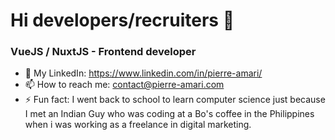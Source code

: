 # Hi developers/recruiters 👋

### VueJS / NuxtJS - Frontend developer

- 🚀 My LinkedIn: https://www.linkedin.com/in/pierre-amari/
- 📫 How to reach me: contact@pierre-amari.com
- ⚡ Fun fact: I went back to school to learn computer science just because I met an Indian Guy who was coding at a Bo's coffee in the Philippines when i was working as a freelance in digital marketing.

